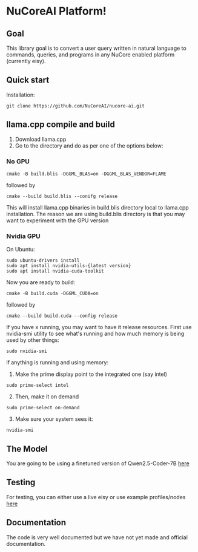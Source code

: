 # NuCoreAI Platform! 

## Goal

This library goal is to convert a user query written in natural language to commands, queries, and programs in any NuCore enabled platform (currently eisy).

## Quick start

Installation:

```shell
git clone https://github.com/NuCoreAI/nucore-ai.git
```

## llama.cpp compile and build
1. Download llama.cpp
2. Go to the directory and do as per one of the options below:

### No GPU
```shell
cmake -B build.blis -DGGML_BLAS=on -DGGML_BLAS_VENDOR=FLAME
```
followed by
```shell
cmake --build build.blis --conifg release
```
This will install llama.cpp binaries in build.blis directory local to llama.cpp installation. The reason we are using build.blis directory is that you may want to experiment with the GPU version

### Nvidia GPU
On Ubuntu:
```shell
sudo ubuntu-drivers install
sudo apt install nvidia-utils-{latest version}
sudo apt install nvidia-cuda-toolkit
```
Now you are ready to build:
```shell
cmake -B build.cuda -DGGML_CUDA=on 
```
followed by
```shell
cmake --build build.cuda --config release
```
If you have x running, you may want to have it release resources. First use nvidia-smi utility to see what's running and how much memory is being used by other things:
```shell
sudo nvidia-smi
```
if anything is running and using memory:
1. Make the prime display point to the integrated one (say intel)
```shell
sudo prime-select intel
```
2. Then, make it on demand
```shell
sudo prime-select on-demand
```
3. Make sure your system sees it:
```shell
nvidia-smi
```

## The Model
You are going to be using a finetuned version of Qwen2.5-Coder-7B [here](https://huggingface.co/mkohanim/nucore.11)

## Testing
For testing, you can either use a live eisy or use example profiles/nodes [here](https://github.com/NuCoreAI/ai-workflow)

## Documentation
The code is very well documented but we have not yet made and official documentation. 
